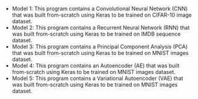 - Model 1: This program contains a Convolutional Neural Network (CNN) that was built from-scratch using Keras to be trained on CIFAR-10 image dataset.
- Model 2: This program contains a Recurrent Neural Network (RNN) that was built from-scratch using Keras to be trained on IMDB sequence dataset.
- Model 3: This program contains a Principal Component Analysis (PCA) that was built from-scratch using Keras to be trained on MNIST images dataset.
- Model 4: This program contains an Autoencoder (AE) that was built from-scratch using Keras to be trained on MNIST images dataset.
- Model 5: This program contains a Variational Autoencoder (VAE) that was built from-scratch using Keras to be trained on MNIST images dataset.
